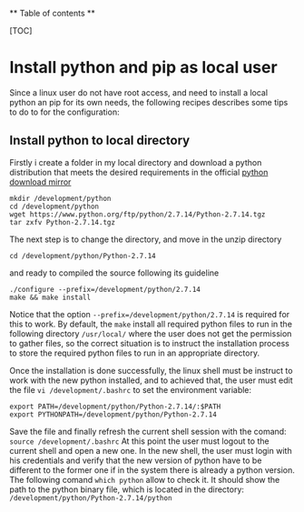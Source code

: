 ** Table of contents **

[TOC]

# Install python and pip as local user
Since a linux user do not have root access, and need to install a local python an pip for its own needs, the following recipes describes some tips to do to for the configuration:

## Install python to local directory
Firstly i create a folder in my local directory and download a python distribution that meets the desired requirements in the official [python download mirror](https://www.python.org/ftp/python/ "Python download mirror")

````
mkdir /development/python
cd /development/python
wget https://www.python.org/ftp/python/2.7.14/Python-2.7.14.tgz
tar zxfv Python-2.7.14.tgz
````
The next step is to change the directory, and move in the unzip directory

````
cd /development/python/Python-2.7.14
````
and ready to compiled the source following its guideline
````
./configure --prefix=/development/python/2.7.14
make && make install
````
Notice that the option `--prefix=/development/python/2.7.14` is required for this to work. By default, the `make` install all required python files to run in the following directory `/usr/local/` where the user does not get the permission to gather files, so the correct situation is to instruct the installation process to store the required python files to run in an appropriate directory.

Once the installation is done successfully, the linux shell must be instruct to work with the new python installed, and to achieved that, the user must edit the file 
`vi /development/.bashrc` to set the environment variable:

```
export PATH=/development/python/Python-2.7.14/:$PATH
export PYTHONPATH=/development/python/Python-2.7.14
```
Save the file and finally refresh the current shell session with the comand:
`source /development/.bashrc`
At this point the user must logout to the current shell and open a new one. In the new shell, the user must login with his credentials and verify that the new version of python have to be different to the former one if in the system there is already a python version.
The following comand `which python` allow to check it.
It should show the path to the python binary file, which is located in the directory: 
`/development/python/Python-2.7.14/python`
